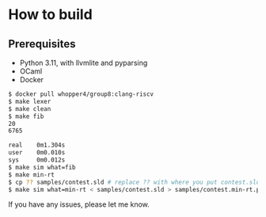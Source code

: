 # How to build

## Prerequisites
- Python 3.11, with llvmlite and pyparsing
- OCaml
- Docker


```zsh
$ docker pull whopper4/group8:clang-riscv
$ make lexer
$ make clean
$ make fib
20
6765

real    0m1.304s
user    0m0.010s
sys     0m0.012s
$ make sim what=fib
$ make min-rt
$ cp ?? samples/contest.sld # replace ?? with where you put contest.sld
$ make sim what=min-rt < samples/contest.sld > samples/contest.min-rt.ppm

```

If you have any issues, please let me know.
